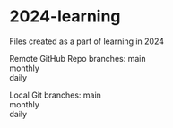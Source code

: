 # 2024-learning
Files created as a part of learning in 2024

Remote GitHub Repo branches:
main<br>monthly<br>daily

Local Git branches:
main<br>monthly<br>daily
